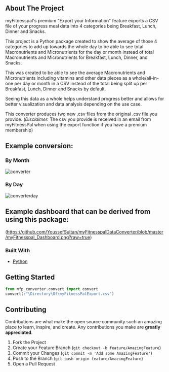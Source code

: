 
<!-- ABOUT THE PROJECT -->
## About The Project
myFitnesspal's premium "Export your Information" feature exports a CSV file of your progress meal data into 4 categories being Breakfast, Lunch, Dinner and Snacks. 

This project is a Python package created to show the average of those 4 categories to add up towards the whole day to be able to see total Macronutrients and Micronutrients for the day or month instead of total Macronutrients and Micronutrients for Breakfast, Lunch, Dinner, and Snacks. 

This was created to be able to see the average Macronutrients and Micronutrients including vitamins and other data pieces as a whole/all-in-one per day or month in a CSV instead of the total being split up per Breakfast, Lunch, Dinner and Snacks by default. 

Seeing this data as a whole helps understand progress better and allows for better visualization and data analysis depending on the use case.

This converter produces two new .csv files from the original .csv file you provide. (*Disclaimer:* The csv you provide is received in an email from myFitnessPal when using the export function if you have a premium membership)
## Example conversion:
### By Month
![converter](https://i.gyazo.com/8fc6817903d664ce945f75f2744d6d99.png)
### By Day
![converterday](https://i.gyazo.com/ba7a3ed0c244dc6fc0904eb1111c28dd.png)
## Example dashboard that can be derived from using this package:
(https://github.com/YoussefSultan/myFitnesspalDataConverter/blob/master/myFitnesspal_Dashboard.png?raw=true)
### Built With
 
* [Python](https://www.python.org/downloads/) 

<!-- GETTING STARTED -->
## Getting Started
```python
from mfp_converter.convert import convert
convert(r"\Directory\Of\myFitnessPalExport.csv")
```

<!-- CONTRIBUTING -->
## Contributing

Contributions are what make the open source community such an amazing place to learn, inspire, and create. Any contributions you make are **greatly appreciated**.

1. Fork the Project
2. Create your Feature Branch (`git checkout -b feature/AmazingFeature`)
3. Commit your Changes (`git commit -m 'Add some AmazingFeature'`)
4. Push to the Branch (`git push origin feature/AmazingFeature`)
5. Open a Pull Request

